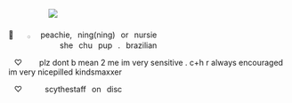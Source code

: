 ⠀⠀⠀⠀⠀⠀⠀![](https://komarev.com/ghpvc/?username=your-github-username&label=♡+dickriders+♡&color=FFB4CB&style=flat-square)

💉⠀ ⠀𓂂 ⠀ peachie,⠀ning(ning)⠀or⠀nursie
⠀⠀⠀⠀⠀⠀⠀⠀⠀she⠀chu⠀pup⠀.⠀brazilian

⠀♡⠀⠀⠀plz dont b mean 2 me im very sensitive . c+h r always encouraged im very nicepilled kindsmaxxer 

⠀♡⠀⠀⠀⠀scythestaff⠀on⠀disc

